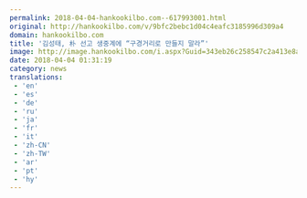 ```yaml
---
permalink: 2018-04-04-hankookilbo.com--617993001.html
original: http://hankookilbo.com/v/9bfc2bebc1d04c4eafc3185996d309a4
domain: hankookilbo.com
title: '김성태, 朴 선고 생중계에 “구경거리로 만들지 말라”'
image: http://image.hankookilbo.com/i.aspx?Guid=343eb26c258547c2a413e8a648f44c8f&Month=201804&size=980
date: 2018-04-04 01:31:19
category: news
translations: 
 - 'en'
 - 'es'
 - 'de'
 - 'ru'
 - 'ja'
 - 'fr'
 - 'it'
 - 'zh-CN'
 - 'zh-TW'
 - 'ar'
 - 'pt'
 - 'hy'
---
```


